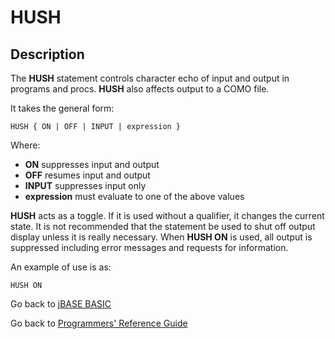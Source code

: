 # HUSH

<PageHeader />  

## Description

The **HUSH** statement controls character echo of input and output in programs and procs. **HUSH** also affects output to a COMO file.

It takes the general form:

```
HUSH { ON | OFF | INPUT | expression }
```

Where:

- **ON** suppresses input and output
- **OFF** resumes input and output
- **INPUT** suppresses input only
- **expression** must evaluate to one of the above values

**HUSH** acts as a toggle. If it is used without a qualifier, it changes the current state. It is not recommended that the statement be used to shut off output display unless it is really necessary. When **HUSH ON** is used, all output is suppressed including error messages and requests for information.

An example of use is as:

```
HUSH ON
```

Go back to [jBASE BASIC](./../README.md)

Go back to [Programmers' Reference Guide](./../../reference-guides/jbc/README.md)
  
<PageFooter />
